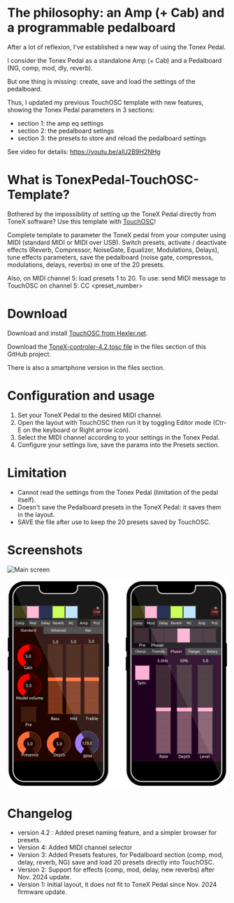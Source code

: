 # The philosophy: an Amp (+ Cab) and a programmable pedalboard

After a lot of reflexion, I've established a new way of using the Tonex Pedal.

I consider the Tonex Pedal as a standalone Amp (+ Cab) and a Pedalboard (NG, comp, mod, dly, reverb).

But one thing is missing: create, save and load the settings of the pedalboard.

Thus, I updated my previous TouchOSC template with new features, showing the Tonex Pedal parameters in 3 sections:
- section 1: the amp eq settings
- section 2: the pedalboard setings
- section 3: the presets to store and reload the pedalboard settings

See video for details: https://youtu.be/aIU2B9H2NHg

# What is TonexPedal-TouchOSC-Template?

Bothered by the impossibility of setting up the ToneX Pedal directly from ToneX software? Use this template with [TouchOSC](https://hexler.net/touchosc)!

Complete template to parameter the ToneX pedal from your computer using MIDI (standard MIDI or MIDI over USB). Switch presets, activate / deactivate effects (Reverb, Compressor, NoiseGate, Equalizer, Modulations, Delays), tune effects parameters, save the pedalboard (noise gate, compressos, modulations, delays, reverbs) in one of the 20 presets.

Also, on MIDI channel 5: load presets 1 to 20. To use: send MIDI message to TouchOSC on channel 5: CC <preset_number>

# Download

Download and install [TouchOSC from Hexler.net](https://hexler.net/touchosc).

Download the [ToneX-controler-4.2.tosc file](https://github.com/ThibaultDucray/TonexPedal-TouchOSC-Template/blob/main/ToneX-controler-4.2.tosc) in the files section of this GitHub project.

There is also a smartphone version in the files section.

# Configuration and usage

1. Set your ToneX Pedal to the desired MIDI channel.
2. Open the layout with TouchOSC then run it by toggling Editor mode (Ctr-E on the keyboard or Right arrow icon).
3. Select the MIDI channel according to your settings in the Tonex Pedal.
4. Configure your settings live, save the params into the Presets section.


# Limitation

- Cannot read the settings from the Tonex Pedal (limitation of the pedal itself).
- Doesn't save the Pedalboard presets in the ToneX Pedal: it saves them in the layout.
- SAVE the file after use to keep the 20 presets saved by TouchOSC.

# Screenshots

![Main screen](https://raw.githubusercontent.com/ThibaultDucray/TonexPedal-TouchOSC-Template/refs/heads/main/ToneX-controler-4.2.png "Main screen")

![Smartphone screen](https://raw.githubusercontent.com/ThibaultDucray/TonexPedal-TouchOSC-Template/refs/heads/main/ToneX-controler-4-smartphone.png "Smartphone screen")

# Changelog

- version 4.2 : Added preset naming feature, and a simpler browser for presets.
- Version 4: Added MIDI channel selector
- Version 3: Added Presets features, for Pedalboard section (comp, mod, delay, reverb, NG) save and load 20 presets directly into TouchOSC.
- Version 2: Support for effects (comp, mod, delay, new reverbs) after Nov. 2024 update.
- Version 1: Initial layout, it does not fit to ToneX Pedal since Nov. 2024 firmware update.
